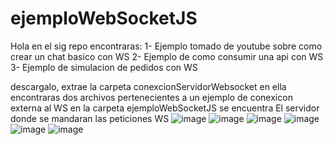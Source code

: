 # ejemploWebSocketJS
Hola en el sig repo encontraras:
1- Ejemplo tomado de youtube sobre como crear un chat basico con WS
2- Ejemplo de como consumir una api con WS
3- Ejemplo de simulacion de pedidos con WS

descargalo, extrae la carpeta conexcionServidorWebsocket en ella encontraras dos archivos pertenecientes a un ejemplo de conexicon externa al WS
en la carpeta ejemploWebSocketJS se encuentra El servidor donde se mandaran las peticiones WS
![image](https://user-images.githubusercontent.com/80430318/196304900-7d6b1948-bd57-4120-8a0d-013cdc4b981f.png)
![image](https://user-images.githubusercontent.com/80430318/196304904-88364049-e4cb-43f7-8787-d37fef3319bd.png)
![image](https://user-images.githubusercontent.com/80430318/196304922-c46e198c-448b-4867-887e-89d9e306ded4.png)
![image](https://user-images.githubusercontent.com/80430318/196304931-564b456b-0472-4ba5-9440-f415d58d0ae4.png)
![image](https://user-images.githubusercontent.com/80430318/196304935-ac90967c-9123-4e00-8fba-26c8ed533000.png)
![image](https://user-images.githubusercontent.com/80430318/196304940-3b5fcc3c-be1f-49cd-a168-5235e42dbdfb.png)


